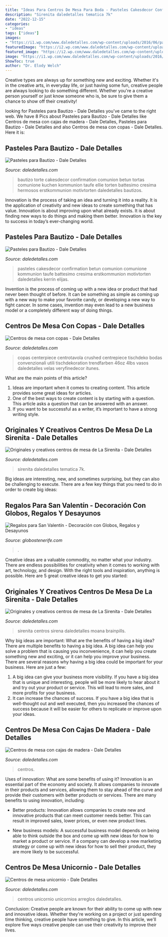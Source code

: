 ```yaml
---
title: "Ideas Para Centros De Mesa Para Boda - Pasteles Cakesdecor Confirmation Betun Comunion Comunione Kommunion Taufe Battesimo Cresima Erstkommunion Motivtorten Daledetalles Kerrin Elijas"
description: "Sirenita daledetalles tematica 7k"
date: "2022-12-15"
categories:
- "ideas"
tags: ["ideas"]
images:
- "https://i1.wp.com/www.daledetalles.com/wp-content/uploads/2016/06/pastel-para-bautizo4.jpg"
featuredImage: "https://i2.wp.com/www.daledetalles.com/wp-content/uploads/2016/08/centro-de-mesa-sirenita10.jpg?resize=501%2C891"
featured_image: "https://i2.wp.com/www.daledetalles.com/wp-content/uploads/2016/08/centro-de-mesa-sirenita10.jpg?resize=501%2C891"
image: "https://i1.wp.com/www.daledetalles.com/wp-content/uploads/2016/08/centro-de-mesa-sirenita8.jpg?resize=498%2C885"
ShowToc: true
author: "Dr. Elody Welch"
---
```



Creative types are always up for something new and exciting. Whether it's in the creative arts, in everyday life, or just having some fun, creative people are always looking to do something different. Whether you're a creative person yourself or just know someone who is, be sure to give them a chance to show off their creativity!

	

		
looking for Pasteles para Bautizo - Dale Detalles you've came to the right web. We have 8 Pics about Pasteles para Bautizo - Dale Detalles like Centros de mesa con cajas de madera - Dale Detalles, Pasteles para Bautizo - Dale Detalles and also Centros de mesa con copas - Dale Detalles. Here it is:
		
    
## Pasteles Para Bautizo - Dale Detalles

<img loading=lazy src="https://i1.wp.com/www.daledetalles.com/wp-content/uploads/2016/06/pastel-para-bautizo4.jpg" onerror="this.onerror=null;this.src='https://tse2.mm.bing.net/th?id=OIP.c_KVjgi8yj-6RFwV7UVMZgAAAA&amp;pid=15.1';" alt="Pasteles para Bautizo - Dale Detalles">

_Source: daledetalles.com_

>bautizo torte cakesdecor confirmation comunion betun tortas comunione kuchen kommunion taufe ellie torten battesimo cresima hermosos erstkommunion motivtorten daledetalles bautizos. 

	

Innovation is the process of taking an idea and turning it into a reality. It is the application of creativity and new ideas to create something that has value. Innovation is about improving upon what already exists. It is about finding new ways to do things and making them better. Innovation is the key to success in today’s ever-changing world.

    
## Pasteles Para Bautizo - Dale Detalles

<img loading=lazy src="https://i1.wp.com/www.daledetalles.com/wp-content/uploads/2016/06/pastel-para-bautizo4.jpg?resize=551%2C826" onerror="this.onerror=null;this.src='https://tse1.mm.bing.net/th?id=OIP.B_8byrWUDgEANCSjfGwjGgHaLG&amp;pid=15.1';" alt="Pasteles para Bautizo - Dale Detalles">

_Source: daledetalles.com_

>pasteles cakesdecor confirmation betun comunion comunione kommunion taufe battesimo cresima erstkommunion motivtorten daledetalles kerrin elijas. 

	

Invention is the process of coming up with a new idea or product that had never been thought of before. It can be something as simple as coming up with a new way to make your favorite candy, or developing a new way to fight cancer. In some cases, invention may even lead to a new business model or a completely different way of doing things.

    
## Centros De Mesa Con Copas - Dale Detalles

<img loading=lazy src="https://i1.wp.com/www.daledetalles.com/wp-content/uploads/2016/07/centro-de-mesa-con-copas15.jpg" onerror="this.onerror=null;this.src='https://tse3.mm.bing.net/th?id=OIP.5qoxoyvLvEYIFmfd3KKMEQHaLG&amp;pid=15.1';" alt="Centros de mesa con copas - Dale Detalles">

_Source: daledetalles.com_

>copas centerpiece centrotavola crushed centrepiece tischdeko bodas convenzionali utili tischdekoration trendfarben 46oz 4lbs vasos daledetalles velas veryfinedecor itunes. 

	

What are the main points of this article?
1. Ideas are important when it comes to creating content. This article provides some great ideas for articles.
2. One of the best ways to create content is by starting with a question. This article asks a question that can be answered with an answer.
3. If you want to be successful as a writer, it’s important to have a strong writing style.

    
## Originales Y Creativos Centros De Mesa De La Sirenita - Dale Detalles

<img loading=lazy src="https://i2.wp.com/www.daledetalles.com/wp-content/uploads/2016/08/centro-de-mesa-sirenita10.jpg?resize=501%2C891" onerror="this.onerror=null;this.src='https://tse4.mm.bing.net/th?id=OIP.wuIdaNDCV6_WaUBKoP3ZtgHaNK&amp;pid=15.1';" alt="Originales y creativos centros de mesa de La Sirenita - Dale Detalles">

_Source: daledetalles.com_

>sirenita daledetalles tematica 7k. 

	

Big ideas are interesting, new, and sometimes surprising, but they can also be challenging to execute. There are a few key things that you need to do in order to create big ideas:

    
## Regalos Para San Valentín - Decoración Con Globos, Regalos Y Desayunos

<img loading=lazy src="http://www.globostenerife.com/gallery/Cesta-Flor-de-chasna-con-globos-.jpg" onerror="this.onerror=null;this.src='https://tse1.mm.bing.net/th?id=OIP.IKfUGq8GQDDORYYOeSnptAAAAA&amp;pid=15.1';" alt="Regalos para San Valentín - Decoración con Globos, Regalos y Desayunos">

_Source: globostenerife.com_

>. 

	

Creative ideas are a valuable commodity, no matter what your industry. There are endless possibilities for creativity when it comes to working with art, technology, and design. With the right tools and inspiration, anything is possible. Here are 5 great creative ideas to get you started: 

    
## Originales Y Creativos Centros De Mesa De La Sirenita - Dale Detalles

<img loading=lazy src="https://i1.wp.com/www.daledetalles.com/wp-content/uploads/2016/08/centro-de-mesa-sirenita8.jpg?resize=498%2C885" onerror="this.onerror=null;this.src='https://tse3.mm.bing.net/th?id=OIP.0u8HLhMahdZ8XBpeEw07gQHaNK&amp;pid=15.1';" alt="Originales y creativos centros de mesa de La Sirenita - Dale Detalles">

_Source: daledetalles.com_

>sirenita centros sirena daledetalles moana brainpills. 

	

Why big ideas are important: What are the benefits of having a big idea?
There are multiple benefits to having a big idea. A big idea can help you solve a problem that is causing you inconvenience, it can help you create something new and exciting, or it can help you improve your business. There are several reasons why having a big idea could be important for your business. Here are just a few: 
1) A big idea can give your business more visibility. If you have a big idea that is unique and interesting, people will be more likely to hear about it and try out your product or service. This will lead to more sales, and more profits for your business. 
2) It can increase the chances of success. If you have a big idea that is well-thought out and well executed, then you increased the chances of success because it will be easier for others to replicate or improve upon your ideas.

    
## Centros De Mesa Con Cajas De Madera - Dale Detalles

<img loading=lazy src="https://i2.wp.com/www.daledetalles.com/wp-content/uploads/2017/05/centros-de-mesa-con-cajas-de-madera8.jpg" onerror="this.onerror=null;this.src='https://tse3.mm.bing.net/th?id=OIP.lqfPKrFcpHbWbkerQmHLagHaLH&amp;pid=15.1';" alt="Centros de mesa con cajas de madera - Dale Detalles">

_Source: daledetalles.com_

>centros. 

	

Uses of innovation: What are some benefits of using it?
Innovation is an essential part of the economy and society. It allows companies to innovate in their products and services, allowing them to stay ahead of the curve and provide their customers with better products or services. There are many benefits to using innovation, including: 
- Better products: Innovation allows companies to create new and innovative products that can meet customer needs better. This can result in improved sales, lower prices, or even new product lines.

- New business models: A successful business model depends on being able to think outside the box and come up with new ideas for how to market a product or service. If a company can develop a new marketing strategy or come up with new ideas for how to sell their product, they are more likely to be successful.

    
## Centros De Mesa Unicornio - Dale Detalles

<img loading=lazy src="https://i2.wp.com/www.daledetalles.com/wp-content/uploads/2018/02/centros-de-mesa-unicornio25.jpg?resize=600%2C1067" onerror="this.onerror=null;this.src='https://tse4.mm.bing.net/th?id=OIP.3Ejtzi_TyWni6dQurdhL5wHaNK&amp;pid=15.1';" alt="Centros de mesa unicornio - Dale Detalles">

_Source: daledetalles.com_

>centros unicornio unicornios arreglos daledetalles. 

	

Conclusion:
Creative people are known for their ability to come up with new and innovative ideas. Whether they're working on a project or just spending time thinking, creative people have something to give. In this article, we'll explore five ways creative people can use their creativity to improve their lives.


